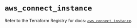 # `aws_connect_instance`

Refer to the Terraform Registry for docs: [`aws_connect_instance`](https://registry.terraform.io/providers/hashicorp/aws/5.94.1/docs/resources/connect_instance).
